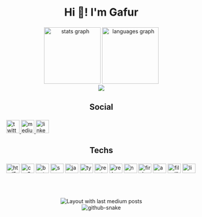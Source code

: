 <h1 align="center">Hi 👋! I'm Gafur</h1>

###

<div align="center">
  <img src="https://github-readme-stats.vercel.app/api?hide_title=false&hide_rank=false&show_icons=true&include_all_commits=true&count_private=true&disable_animations=false&theme=dark&locale=en&hide_border=false&username=afurgapil" height="150" alt="stats graph"  />
  <img src="https://github-readme-stats.vercel.app/api/top-langs?locale=en&hide_title=false&layout=compact&card_width=320&langs_count=5&theme=dark&hide_border=false&username=afurgapil" height="150" alt="languages graph"  />
  
</div>

<div align="center">
<img  src="https://streak-stats.demolab.com?user=afurgapil&theme=dark&hide_border=true&sideNums=EB5454&fire=EB0000&ring=EB4600"
(https://streak-stats.demolab.com?user=afurgapil&theme=dark&hide_border=true&sideNums=EB5454&fire=EB0000&ring=EB4600)](https://git.io/streak-stats)</div>

###

<h2 align="center">Social</h2>

###

<div align="left">
  <a href="https://twitter.com/0xgapil" target="_blank">
    <img src="https://img.shields.io/static/v1?message=Twitter&logo=twitter&label=&color=1DA1F2&logoColor=white&labelColor=&style=for-the-badge" height="35" alt="twitter logo"  />
  </a>
  <a href="https://medium.com/@gafurapil" target="_blank">
    <img src="https://img.shields.io/static/v1?message=Medium&logo=medium&label=&color=12100E&logoColor=white&labelColor=&style=for-the-badge" height="35" alt="medium logo"  />
  </a>
  <a href="https://tr.linkedin.com/in/gafurapil" target="_blank">
    <img src="https://img.shields.io/static/v1?message=LinkedIn&logo=linkedin&label=&color=0077B5&logoColor=white&labelColor=&style=for-the-badge" height="35" alt="linkedin logo"  />
  </a>
</div>

###

<h2 align="center">Techs</h2>

###

<div align="left">
  <img src="https://cdn.jsdelivr.net/gh/devicons/devicon/icons/html5/html5-original.svg" height="25" width="35" alt="html5 logo"  />
  <img src="https://cdn.jsdelivr.net/gh/devicons/devicon/icons/css3/css3-original.svg" height="25" width="35" alt="css3 logo"  />
  <img src="https://cdn.jsdelivr.net/gh/devicons/devicon/icons/bootstrap/bootstrap-original.svg" height="25" width="35" alt="bootstrap logo"  />
  <img src="https://cdn.jsdelivr.net/gh/devicons/devicon/icons/sass/sass-original.svg" height="25" width="35" alt="sass logo"  />
  <img src="https://cdn.jsdelivr.net/gh/devicons/devicon/icons/javascript/javascript-original.svg" height="25" width="35" alt="javascript logo"  />
  <img src="https://cdn.jsdelivr.net/gh/devicons/devicon/icons/typescript/typescript-plain.svg" height="25" width="35" alt="typescript logo"  />
  <img src="https://cdn.jsdelivr.net/gh/devicons/devicon/icons/react/react-original.svg" height="25" width="35" alt="react logo"  />
  <img src="https://cdn.jsdelivr.net/gh/devicons/devicon/icons/redux/redux-original.svg" height="25" width="35" alt="redux logo"  />
  <img src="https://cdn.jsdelivr.net/gh/devicons/devicon/icons/npm/npm-original-wordmark.svg" height="25" width="35" alt="npm logo"  />
  <img src="https://cdn.jsdelivr.net/gh/devicons/devicon/icons/firebase/firebase-plain.svg" height="25" width="35" alt="firebase logo"  />
  <img src="https://cdn.jsdelivr.net/gh/devicons/devicon/icons/amazonwebservices/amazonwebservices-original.svg" height="25" width="35" alt="amazonwebservices logo"  />
  <img src="https://cdn.jsdelivr.net/gh/devicons/devicon/icons/filezilla/filezilla-plain.svg" height="25" width="35" alt="filezilla logo"  />
  <img src="https://cdn.jsdelivr.net/gh/devicons/devicon/icons/linux/linux-original.svg" height="25" width="35" alt="linux logo"  />
</div>

###

<br clear="both">



###

<div align="center">
  <img src="https://github-read-medium-git-main.pahlevikun.vercel.app/latest?limit=4&username=gafurapil&theme=merko" alt="Layout with last medium posts"  />
</div>
  
<div align="center">
  <picture>
  <source media="(prefers-color-scheme: dark)" srcset="github-snake-dark.svg" />
  <source media="(prefers-color-scheme: light)" srcset="github-snake.svg" />
  <img alt="github-snake" src="github-snake.svg" />
</picture>
</div>

###
